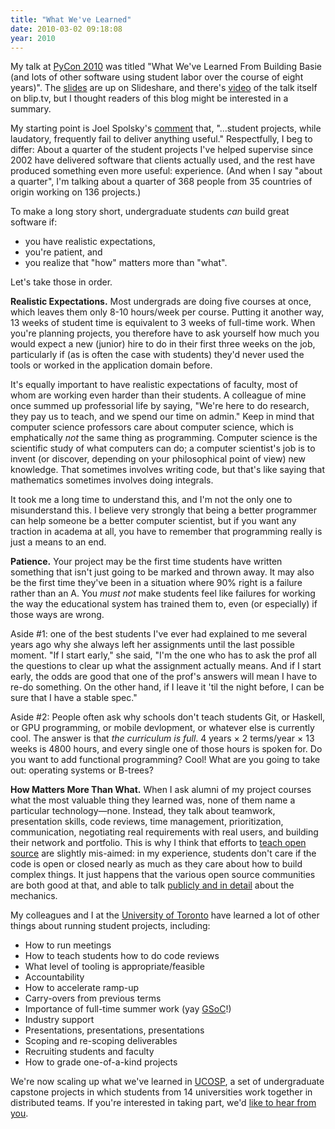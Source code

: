 ```yaml
---
title: "What We've Learned"
date: 2010-03-02 09:18:08
year: 2010
---
```

My talk at <a href="http://us.pycon.org/2010">PyCon 2010</a> was titled "What We've Learned From Building Basie (and lots of other software using student labor over the course of eight years)".  The <a href="http://www.slideshare.net/gvwilson/what-weve-learned-from-building-basie-3241279">slides</a> are up on Slideshare, and there's <a href="http://blip.tv/file/3260995">video</a> of the talk itself on blip.tv, but I thought readers of this blog might be interested in a summary.

My starting point is Joel Spolsky's <a href="http://joelonsoftware.com/items/2009/10/26.html">comment</a> that, "...student projects, while laudatory, frequently fail to deliver anything useful."  Respectfully, I beg to differ: About a quarter of the student projects I've helped supervise since 2002 have delivered software that clients actually used, and the rest have produced something even more useful: experience.  (And when I say "about a quarter", I'm talking about a quarter of 368 people from 35 countries of origin working on 136 projects.)

To make a long story short, undergraduate students <em>can</em> build great software if:

-   you have realistic expectations,
-   you're patient, and
-   you realize that "how" matters more than "what".

Let's take those in order.

<strong>Realistic Expectations.</strong> Most undergrads are doing five courses at once, which leaves them only 8-10 hours/week per course.  Putting it another way, 13 weeks of student time is equivalent to 3 weeks of full-time work.  When you're planning projects, you therefore have to ask yourself how much you would expect a new (junior) hire to do in their first three weeks on the job, particularly if (as is often the case with students) they'd never used the tools or worked in the application domain before.

It's equally important to have realistic expectations of faculty, most of whom are working even harder than their students.  A colleague of mine once summed up professorial life by saying, "We're here to do research, they pay us to teach, and we spend our time on admin."  Keep in mind that computer science professors care about computer science, which is emphatically <em>not</em> the same thing as programming.  Computer science is the scientific study of what computers can do; a computer scientist's job is to invent (or discover, depending on your philosophical point of view) new knowledge.  That sometimes involves writing code, but that's like saying that mathematics sometimes involves doing integrals.

It took me a long time to understand this, and I'm not the only one to misunderstand this.  I believe very strongly that being a better programmer can help someone be a better computer scientist, but if you want any traction in academa at all, you have to remember that programming really is just a means to an end.

<strong>Patience.</strong> Your project may be the first time students have written something that isn't just going to be marked and thrown away.  It may also be the first time they've been in a situation where 90% right is a failure rather than an A.  You <em>must not</em> make students feel like failures for working the way the educational system has trained them to, even (or especially) if those ways are wrong.

Aside #1: one of the best students I've ever had explained to me several years ago why she always left her assignments until the last possible moment.  "If I start early," she said, "I'm the one who has to ask the prof all the questions to clear up what the assignment actually means.  And if I start early, the odds are good that one of the prof's answers will mean I have to re-do something.  On the other hand, if I leave it 'til the night before, I can be sure that I have a stable spec."

Aside #2: People often ask why schools don't  teach students Git, or Haskell, or GPU programming, or mobile devlopment, or whatever else is currently cool.  The answer is that <em>the curriculum is full</em>.  4 years × 2 terms/year × 13 weeks is 4800 hours, and every single one of those hours is spoken for.  Do you want to add functional programming?  Cool!  What are you going to take out: operating systems or B-trees?

<strong>How Matters More Than What.</strong> When I ask alumni of my project courses what the most valuable thing they learned was, none of them name a particular technology—none.  Instead, they talk about teamwork, presentation skills, code reviews, time management, prioritization, communication, negotiating real requirements with real users, and building their network and portfolio.  This is why I think that efforts to <a href="http://teachingopensource.org">teach open source</a> are slightly mis-aimed: in my experience, students don't care if the code is open or closed nearly as much as they care about how to build complex things.  It just happens that the various open source communities are both good at that, and able to talk <a href="http://producingoss.com">publicly and in detail</a> about the mechanics.

My colleagues and I at the <a href="http://www.cs.utoronto.ca">University of Toronto</a> have learned a lot of other things about running student projects, including:

-   How to run meetings
-   How to teach students how to do code reviews
-   What level of tooling is appropriate/feasible
-   Accountability
-   How to accelerate ramp-up
-   Carry-overs from previous terms
-   Importance of full-time summer work (yay <a href="http://code.google.com/soc/">GSoC</a>!)
-   Industry support
-   Presentations, presentations, presentations
-   Scoping and re-scoping deliverables
-   Recruiting students and faculty
-   How to grade one-of-a-kind projects

We're now scaling up what we've learned in <a href="http://ucosp.wordpress.com">UCOSP</a>, a set of undergraduate capstone projects in which students from 14 universities work together in distributed teams.  If you're interested in taking part, we'd <a href="mailto:{{site.author.email}}">like to hear from you</a>.

